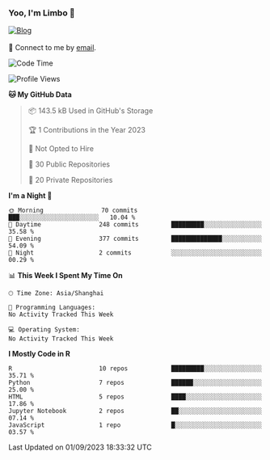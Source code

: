 ### Yoo, I'm Limbo 👋
 [![Blog](https://img.shields.io/badge/Limbo-Blog-blue)](https://limboblog.netlify.app/)
<br></br>
💬 Connect to me by [email](mailto:slst_wangxuan@163.com). 
<!--START_SECTION:waka-->
![Code Time](http://img.shields.io/badge/Code%20Time-6%20hrs%208%20mins-blue)

![Profile Views](http://img.shields.io/badge/Profile%20Views-0-blue)

**🐱 My GitHub Data** 

> 📦 143.5 kB Used in GitHub's Storage 
 > 
> 🏆 1 Contributions in the Year 2023
 > 
> 🚫 Not Opted to Hire
 > 
> 📜 30 Public Repositories 
 > 
> 🔑 20 Private Repositories 
 > 
**I'm a Night 🦉** 

```text
🌞 Morning                70 commits          ███░░░░░░░░░░░░░░░░░░░░░░   10.04 % 
🌆 Daytime                248 commits         █████████░░░░░░░░░░░░░░░░   35.58 % 
🌃 Evening                377 commits         ██████████████░░░░░░░░░░░   54.09 % 
🌙 Night                  2 commits           ░░░░░░░░░░░░░░░░░░░░░░░░░   00.29 % 
```


📊 **This Week I Spent My Time On** 

```text
🕑︎ Time Zone: Asia/Shanghai

💬 Programming Languages: 
No Activity Tracked This Week

💻 Operating System: 
No Activity Tracked This Week
```

**I Mostly Code in R** 

```text
R                        10 repos            █████████░░░░░░░░░░░░░░░░   35.71 % 
Python                   7 repos             ██████░░░░░░░░░░░░░░░░░░░   25.00 % 
HTML                     5 repos             ████░░░░░░░░░░░░░░░░░░░░░   17.86 % 
Jupyter Notebook         2 repos             ██░░░░░░░░░░░░░░░░░░░░░░░   07.14 % 
JavaScript               1 repo              █░░░░░░░░░░░░░░░░░░░░░░░░   03.57 % 
```




 Last Updated on 01/09/2023 18:33:32 UTC
<!--END_SECTION:waka-->
